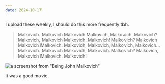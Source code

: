 ```yaml
---
date: 2024-10-17
---
```

I upload these weekly, I should do this more frequently tbh.

> Malkovich. Malkovich Malkovich Malkovich, Malkovich. Malkovich? Malkovich, Malkovich Malkovich. Malkovich! Malkovich? Malkovich Malkovich Malkovich. Malkovich, Malkovich, Malkovich, Malkovich... Malkovich. Malkovich Malkovich, Malkovich. Malkovich? Malkovich, Malkovich Malkovich. Malkovich!

![a screenshot from "Being John Malkovich"](/media/beingjm.jpg)

It was a good movie.